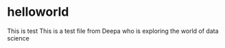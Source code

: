 # helloworld
This is test
This is a test file from Deepa who is exploring the world of data science
